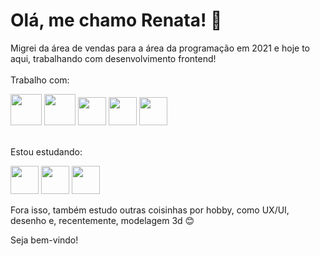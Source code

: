 # Olá, me chamo Renata! 👋

Migrei da área de vendas para a área da programação em 2021 e hoje to aqui, trabalhando com desenvolvimento frontend!
<br>
<br>
Trabalho com:

<img src="https://cdn.jsdelivr.net/gh/devicons/devicon/icons/html5/html5-original-wordmark.svg" width='50px' /> <img src="https://cdn.jsdelivr.net/gh/devicons/devicon/icons/css3/css3-original-wordmark.svg" width='50px' /> <img src="https://cdn.jsdelivr.net/gh/devicons/devicon/icons/javascript/javascript-original.svg" width='45px' />
<img src="https://cdn.jsdelivr.net/gh/devicons/devicon/icons/react/react-original.svg" width='45px' /> <img src="https://cdn.jsdelivr.net/gh/devicons/devicon/icons/figma/figma-original.svg" width='45px' />
          
<br>
Estou estudando:

<img src="https://cdn.jsdelivr.net/gh/devicons/devicon/icons/typescript/typescript-original.svg" width='45px' /> <img src="https://cdn.jsdelivr.net/gh/devicons/devicon/icons/tailwindcss/tailwindcss-plain.svg" width='45px' /> <img src="https://cdn.jsdelivr.net/gh/devicons/devicon/icons/nextjs/nextjs-original.svg" width='45px' />
          
Fora isso, também estudo outras coisinhas por hobby, como UX/UI, desenho e, recentemente, modelagem 3d 😊

Seja bem-vindo!
